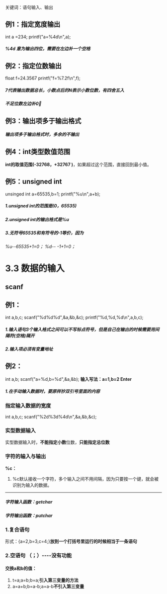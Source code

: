 关键词：语句输入、输出



## 例1：指定宽度输出
int a =234;
printf("a=%4d\n",a);
##### **%4d 意为输出四位，需要在左边补一个空格**


## 例2：指定位数输出
float f=24.3567
printf("f=%7.2f\n",f);
##### 7代表输出数据总长，小数点后的N表示小数位数，有四舍五入
##### 不足位数左边补0🙅

## 例3：输出项多于输出格式

##### 输出项多于输出格式时，多余的不输出


## 例4：int类型数值范围
**int的取值范围(-32768，+32767 )**，如果超过这个范围，直接回到最小值。

## 例5：unsigned int
unsinged int a=65535,b=1;
printf("%u\n",a+b);
##### 1.unsigned int的范围是(0，65535)
##### 2.unsigned int的输出格式是%u
##### 3.无符号65535和有符号的-1等价，因为
*%u--65535+1=0；*
*%d--   -1+1=0；*


# 3.3 数据的输入
## scanf

## 例1：
int a,b,c;
scanf("%d%d%d",&a,&b,&c);
printf("%d,%d,%d\n",a,b,c);
##### **1.输入语句3个输入格式之间可以不写标点符号，但是自己在输出的时候需要用间隔符(空格)隔开**
##### **2.输入项必须有变量地址**


## 例2：
int a,b;
scanf("a=%d,b=%d",&a,&b);
**输入写法：a=1,b=2 Enter**
##### 1.在手动输入数据时，要原样抄双引号里面的内容




### 指定输入数据的宽度
 int a,b,c;
 scanf("%2d%3d%4d\n",&a,&b,&c);

### 实型数据输入
实型数据输入时，**不能指定小数**位数，**只能指定总位数**

### 字符的输入与输出
**%c：**
1. %c默认接收一个字符，多个输入之间不用间隔，因为只要按一个键，就会被识别为输入的数据。

<hr>

##### 字符输入函数：getchar
##### 字符输出函数：putchar

### 1.复合语句
形式：{a=2,b=3,c=4;}**放到一个打括号里运行的时候相当于一条语句**

### 2.空语句   （；）----没有功能

#### 交换a和b的值：
1. t=a;a=b;b=a;**引入第三变量的方法**
2. a=a+b;b=a-b;a=a-b**不引入第三变量**
